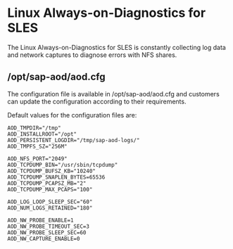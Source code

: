 # Linux Always-on-Diagnostics for SLES

The Linux Always-on-Diagnostics for SLES is constantly collecting log data and network captures to diagnose errors with NFS shares.

## /opt/sap-aod/aod.cfg

The configuration file is available in /opt/sap-aod/aod.cfg and customers can update the configuration according to their requirements.

Default values for the configuration files are:

```
AOD_TMPDIR="/tmp"
AOD_INSTALLROOT="/opt"
AOD_PERSISTENT_LOGDIR="/tmp/sap-aod-logs/"
AOD_TMPFS_SZ="256M"

AOD_NFS_PORT="2049"
AOD_TCPDUMP_BIN="/usr/sbin/tcpdump"
AOD_TCPDUMP_BUFSZ_KB="10240"
AOD_TCPDUMP_SNAPLEN_BYTES=65536
AOD_TCPDUMP_PCAPSZ_MB="2"
AOD_TCPDUMP_MAX_PCAPS="100"

AOD_LOG_LOOP_SLEEP_SEC="60"
AOD_NUM_LOGS_RETAINED="180"

AOD_NW_PROBE_ENABLE=1
AOD_NW_PROBE_TIMEOUT_SEC=3
AOD_NW_PROBE_SLEEP_SEC=60
AOD_NW_CAPTURE_ENABLE=0
```